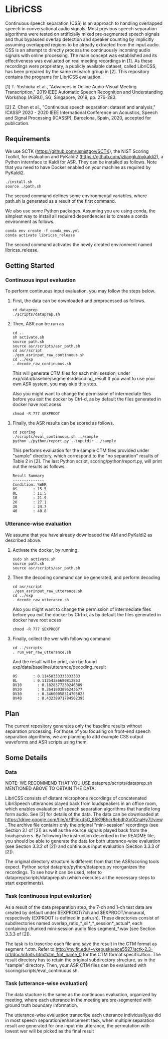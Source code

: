 # LibriCSS
Continuous speech separation (CSS) is an approach to handling overlapped speech in conversational audio signals. Most previous speech separation algorithms were tested on artificially mixed pre-segmented speech signals and thus bypassed overlap detection and speaker counting by implicitly assuming overlapped regions to be already extracted from the input audio. CSS is an attempt to directly process the continuously incoming audio signals with online processing. The main concept was established and its effectiveness was evaluated on real meeting recordings in [1]. As these recordings were proprietary, a publicly available dataset, called LibriCSS, has been prepared by the same research group in [2]. This repository contains the programs for LibriCSS evaluation. 

[1] T. Yoshioka et al., "Advances in Online Audio-Visual Meeting Transcription," 2019 IEEE Automatic Speech Recognition and Understanding Workshop (ASRU), SG, Singapore, 2019, pp. 276-283. 

[2] Z. Chen et al., "Continuous speech separation: dataset and analysis," ICASSP 2020 - 2020 IEEE International Conference on Acoustics, Speech and Signal Processing (ICASSP), Barcelona, Spain, 2020, accepted for publication.

## Requirements

We use SCTK (https://github.com/usnistgov/SCTK), the NIST Scoring Toolkit, for evaluation and PyKaldi2 (https://github.com/jzlianglu/pykaldi2), a Python internface to Kaldi for ASR. They can be installed as follows. Note that you need to have Docker enabled on your machine as required by PyKaldi2. 
```
./install.sh
source ./path.sh
```
The second command defines some environmental variables, where path.sh is generated as a result of the first command. 

We also use some Python packages. Assuming you are using conda, the simplest way to install all required dependencies is to create a conda environment as follows. 
```
conda env create -f conda_env.yml
conda activate libricss_release
```
The second command activates the newly created environment named libricss_release. 


## Getting Started


### Continuous input evaluation
To perform continuous input evaluation, you may follow the steps below. 
1. First, the data can be downloaded and preprocessed as follows. 
    ```
    cd dataprep
    ./scripts/dataprep.sh
    ```
2. Then, ASR can be run as 
    ```
    cd ..
    sh activate.sh
    source path.sh
    source asr/scripts/asr_path.sh
    cd asr/script
    ./gen_asrinput_raw_continuous.sh
    cd ../exp
    . decode_raw_continuous.sh
    ```
    This will generate CTM files for each mini session, under exp/data/baseline/segments/decoding_result
    If you want to use your own ASR system, you may skip this step. 
    
    Also you might want to change the permission of intermediate files before you exit the docker by Ctrl-d, as by default the files generated in docker have root acess
    ```
    chmod -R 777 $EXPROOT
    ```
    
3. Finally, the ASR results can be scored as follows. 
    ```
    cd scoring
    ./scripts/eval_continuous.sh ../sample
    python ./python/report.py --inputdir ../sample
    ```  
    This performs evaluation for the sample CTM files provided under "sample" directory, which correspond to the "no separation" results of Table 2 in [2].
    The last Python script, scoring/python/report.py, will print out the results as follows. 
    ```  
    Result Summary
    --------------
    Condition: %WER
    0S       : 15.5
    0L       : 11.5
    10       : 21.9
    20       : 27.1
    30       : 34.7
    40       : 40.8
    ```  

### Utterance-wise evaluation

We assume that you have already downloaded the AM and PyKaldi2 as described above. 

1. Activate the docker, by running:
    ```
    sudo sh activate.sh
    source path.sh
    source asr/scripts/asr_path.sh
    ```

2. Then the decoding command can be generated, and perform decoding
    ```
    cd asr/script
    ./gen_asrinput_raw_utterance.sh
    cd ../exp
    . decode_raw_utterance.sh
    
    ```
  
    Also you might want to change the permission of intermediate files before you exit the docker by Ctrl-d, as by default the files generated in docker have root acess
    ```
    chmod -R 777 $EXPROOT
    ```
  
3. Finally, collect the wer with following command
    ```
    cd ../scripts
    . run_wer_raw_utterance.sh
    ```
    And the result will be print, can be found exp/data/baseline/utterance/decoding_result
    
    ```
    0S       : 0.11458333333333333
    0L       : 0.11254386680812863
    OV10       : 0.1828377230246389
    OV20       : 0.2641803896243677
    OV30       : 0.34600058314705023
    OV40       : 0.43238971784502395
    ```

## Plan

The current repository generates only the baseline results without separation processing. For those of you focusing on front-end speech separation algorithms, we are planning to add example CSS output waveforms and ASR scripts using them. 



## Some Details

### Data
NOTE: WE RECOMMEND THAT YOU USE dataprep/scripts/dataprep.sh MENTIONED ABOVE TO OBTAIN THE DATA.

LibriCSS consists of distant microphone recordings of concatenated LibriSpeech utterances played back from loudspeakers in an office room, which enables evaluation of speech separation algorithms that handle long form audio. See [2] for details of the data. The data can be downloaded at https://drive.google.com/file/d/1Piioxd5G_85K9Bhcr8ebdhXx0CnaHy7l/view. The archive file contains only the original "mini-session" recordings (see Section 3.1 of [2]) as well as the source signals played back from the loudspeakers. By following the instruction described in the README file, you should be able to generate the data for both utterance-wise evaluation (see Section 3.3.2 of [2]) and continuous input evaluation (Section 3.3.3 of [2]). 

The original directory structure is different from that the ASR/scoring tools expect. Python script dataprep/python/dataprep.py reorganizes the recordings. To see how it can be used, refer to dataprep/scripts/dataprep.sh (which executes all the necessary steps to start experiments). 



### Task (continuous input evaluation)
As a result of the data preparation step,  the 7-ch and 1-ch test data are created by default under $EXPROOT/7ch and $EXPROOT/monaural, respectively (EXPROOT is defined in path.sh). 
These directories consist of subdirectories named overlap_ratio\_\*\_sil\*\_\*\_session\*\_actual\*, each containing chunked mini-session 
audio files segment\_\*.wav (see Section 3.3.3 of [2]). 

The task is to trascribe each file and save the result in the CTM format as segment\_\*.ctm. Refer to http://my.fit.edu/~vkepuska/ece5527/sctk-2.3-rc1/doc/infmts.htm#ctm_fmt_name_0 for the CTM format specification. The result directory has to retain the original subdirectory structure, as in the "sample" directory. Then, your ASR CTM files can be evaluated with scoring/scripts/eval_continuous.sh. 

### Task (utterance-wise evaluation)

The data stucture is the same as the continuous evaluation, organized by meeting, where each utterance in the meeting are pre-segmented with ground truth boundary information.

The utterance-wise evaluation transcribe each utterance individually,as did in most speech separation/enhancement task, when multiple separation result are generated for one input mix utterance, the permutation with lowest wer will be picked as the final result 



